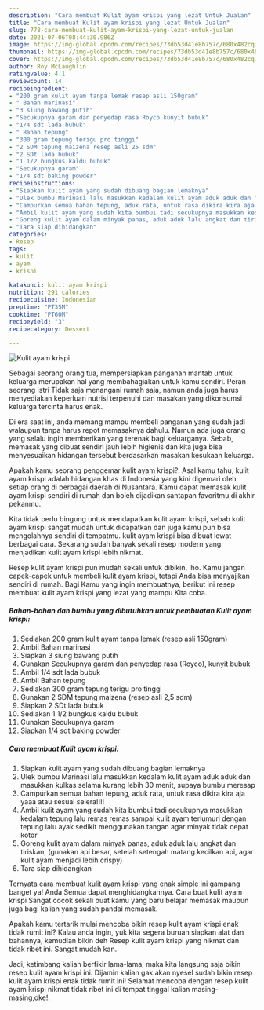 ```yaml
---
description: "Cara membuat Kulit ayam krispi yang lezat Untuk Jualan"
title: "Cara membuat Kulit ayam krispi yang lezat Untuk Jualan"
slug: 778-cara-membuat-kulit-ayam-krispi-yang-lezat-untuk-jualan
date: 2021-07-06T08:44:30.986Z
image: https://img-global.cpcdn.com/recipes/73db53d41e8b757c/680x482cq70/kulit-ayam-krispi-foto-resep-utama.jpg
thumbnail: https://img-global.cpcdn.com/recipes/73db53d41e8b757c/680x482cq70/kulit-ayam-krispi-foto-resep-utama.jpg
cover: https://img-global.cpcdn.com/recipes/73db53d41e8b757c/680x482cq70/kulit-ayam-krispi-foto-resep-utama.jpg
author: Roy McLaughlin
ratingvalue: 4.1
reviewcount: 14
recipeingredient:
- "200 gram kulit ayam tanpa lemak resep asli 150gram"
- " Bahan marinasi"
- "3 siung bawang putih"
- "Secukupnya garam dan penyedap rasa Royco kunyit bubuk"
- "1/4 sdt lada bubuk"
- " Bahan tepung"
- "300 gram tepung terigu pro tinggi"
- "2 SDM tepung maizena resep asli 25 sdm"
- "2 SDt lada bubuk"
- "1 1/2 bungkus kaldu bubuk"
- "Secukupnya garam"
- "1/4 sdt baking powder"
recipeinstructions:
- "Siapkan kulit ayam yang sudah dibuang bagian lemaknya"
- "Ulek bumbu Marinasi lalu masukkan kedalam kulit ayam aduk aduk dan masukkan kulkas selama kurang lebih 30 menit, supaya bumbu meresap"
- "Campurkan semua bahan tepung, aduk rata, untuk rasa dikira kira aja yaaa atau sesuai selera!!!!"
- "Ambil kulit ayam yang sudah kita bumbui tadi secukupnya masukkan kedalam tepung lalu remas remas sampai kulit ayam terlumuri dengan tepung lalu ayak sedikit menggunakan tangan agar minyak tidak cepat kotor"
- "Goreng kulit ayam dalam minyak panas, aduk aduk lalu angkat dan tiriskan, (gunakan api besar, setelah setengah matang kecilkan api, agar kulit ayam menjadi lebih crispy)"
- "Tara siap dihidangkan"
categories:
- Resep
tags:
- kulit
- ayam
- krispi

katakunci: kulit ayam krispi 
nutrition: 291 calories
recipecuisine: Indonesian
preptime: "PT35M"
cooktime: "PT60M"
recipeyield: "3"
recipecategory: Dessert

---
```



![Kulit ayam krispi](https://img-global.cpcdn.com/recipes/73db53d41e8b757c/680x482cq70/kulit-ayam-krispi-foto-resep-utama.jpg)

Sebagai seorang orang tua, mempersiapkan panganan mantab untuk keluarga merupakan hal yang membahagiakan untuk kamu sendiri. Peran seorang istri Tidak saja menangani rumah saja, namun anda juga harus menyediakan keperluan nutrisi terpenuhi dan masakan yang dikonsumsi keluarga tercinta harus enak.

Di era  saat ini, anda memang mampu membeli panganan yang sudah jadi walaupun tanpa harus repot memasaknya dahulu. Namun ada juga orang yang selalu ingin memberikan yang terenak bagi keluarganya. Sebab, memasak yang dibuat sendiri jauh lebih higienis dan kita juga bisa menyesuaikan hidangan tersebut berdasarkan masakan kesukaan keluarga. 



Apakah kamu seorang penggemar kulit ayam krispi?. Asal kamu tahu, kulit ayam krispi adalah hidangan khas di Indonesia yang kini digemari oleh setiap orang di berbagai daerah di Nusantara. Kamu dapat memasak kulit ayam krispi sendiri di rumah dan boleh dijadikan santapan favoritmu di akhir pekanmu.

Kita tidak perlu bingung untuk mendapatkan kulit ayam krispi, sebab kulit ayam krispi sangat mudah untuk didapatkan dan juga kamu pun bisa mengolahnya sendiri di tempatmu. kulit ayam krispi bisa dibuat lewat berbagai cara. Sekarang sudah banyak sekali resep modern yang menjadikan kulit ayam krispi lebih nikmat.

Resep kulit ayam krispi pun mudah sekali untuk dibikin, lho. Kamu jangan capek-capek untuk membeli kulit ayam krispi, tetapi Anda bisa menyajikan sendiri di rumah. Bagi Kamu yang ingin membuatnya, berikut ini resep membuat kulit ayam krispi yang lezat yang mampu Kita coba.

<!--inarticleads1-->

##### Bahan-bahan dan bumbu yang dibutuhkan untuk pembuatan Kulit ayam krispi:

1. Sediakan 200 gram kulit ayam tanpa lemak (resep asli 150gram)
1. Ambil  Bahan marinasi
1. Siapkan 3 siung bawang putih
1. Gunakan Secukupnya garam dan penyedap rasa (Royco), kunyit bubuk
1. Ambil 1/4 sdt lada bubuk
1. Ambil  Bahan tepung
1. Sediakan 300 gram tepung terigu pro tinggi
1. Gunakan 2 SDM tepung maizena (resep asli 2,5 sdm)
1. Siapkan 2 SDt lada bubuk
1. Sediakan 1 1/2 bungkus kaldu bubuk
1. Gunakan Secukupnya garam
1. Siapkan 1/4 sdt baking powder




<!--inarticleads2-->

##### Cara membuat Kulit ayam krispi:

1. Siapkan kulit ayam yang sudah dibuang bagian lemaknya
1. Ulek bumbu Marinasi lalu masukkan kedalam kulit ayam aduk aduk dan masukkan kulkas selama kurang lebih 30 menit, supaya bumbu meresap
1. Campurkan semua bahan tepung, aduk rata, untuk rasa dikira kira aja yaaa atau sesuai selera!!!!
1. Ambil kulit ayam yang sudah kita bumbui tadi secukupnya masukkan kedalam tepung lalu remas remas sampai kulit ayam terlumuri dengan tepung lalu ayak sedikit menggunakan tangan agar minyak tidak cepat kotor
1. Goreng kulit ayam dalam minyak panas, aduk aduk lalu angkat dan tiriskan, (gunakan api besar, setelah setengah matang kecilkan api, agar kulit ayam menjadi lebih crispy)
1. Tara siap dihidangkan




Ternyata cara membuat kulit ayam krispi yang enak simple ini gampang banget ya! Anda Semua dapat menghidangkannya. Cara buat kulit ayam krispi Sangat cocok sekali buat kamu yang baru belajar memasak maupun juga bagi kalian yang sudah pandai memasak.

Apakah kamu tertarik mulai mencoba bikin resep kulit ayam krispi enak tidak rumit ini? Kalau anda ingin, yuk kita segera buruan siapkan alat dan bahannya, kemudian bikin deh Resep kulit ayam krispi yang nikmat dan tidak ribet ini. Sangat mudah kan. 

Jadi, ketimbang kalian berfikir lama-lama, maka kita langsung saja bikin resep kulit ayam krispi ini. Dijamin kalian gak akan nyesel sudah bikin resep kulit ayam krispi enak tidak rumit ini! Selamat mencoba dengan resep kulit ayam krispi nikmat tidak ribet ini di tempat tinggal kalian masing-masing,oke!.


